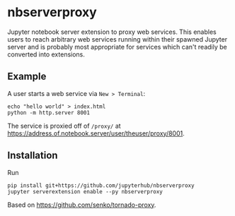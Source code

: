 # nbserverproxy
Jupyter notebook server extension to proxy web services. This enables users to reach arbitrary web services running within their spawned Jupyter server and is probably most appropriate for services which can't readily be converted into extensions.

## Example
A user starts a web service via `New > Terminal`:
```
echo "hello world" > index.html
python -m http.server 8001
```
The service is proxied off of `/proxy/` at https://address.of.notebook.server/user/theuser/proxy/8001.

## Installation
Run
```
pip install git+https://github.com/jupyterhub/nbserverproxy
jupyter serverextension enable --py nbserverproxy
```

Based on https://github.com/senko/tornado-proxy.
